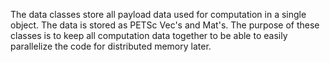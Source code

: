 The data classes store all payload data used for computation in a single object. The data is stored as PETSc Vec's and Mat's. The purpose of these classes is to keep all computation data together to be able to easily parallelize the code for distributed memory later.
